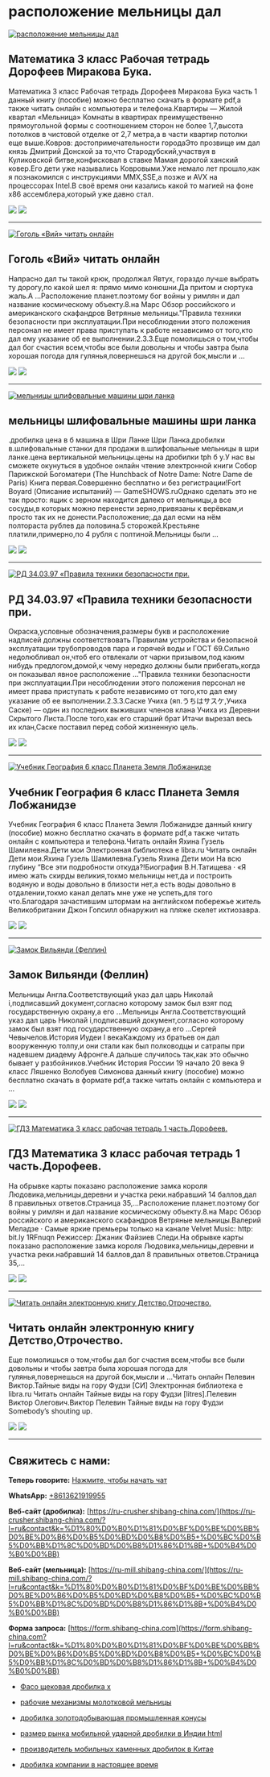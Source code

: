 # расположение мельницы дал

<a href="https://swt.shibang-china.com/?l=ru&img&k=%D1%80%D0%B0%D1%81%D0%BF%D0%BE%D0%BB%D0%BE%D0%B6%D0%B5%D0%BD%D0%B8%D0%B5+%D0%BC%D0%B5%D0%BB%D1%8C%D0%BD%D0%B8%D1%86%D1%8B+%D0%B4%D0%B0%D0%BB" target="_blank">![расположение мельницы дал](http://static.shibang-china.com/all-800x300/248.jpg)</a>

## Математика 3 класс Рабочая тетрадь Дорофеев Миракова Бука.
Математика 3 класс Рабочая тетрадь Дорофеев Миракова Бука часть 1 данный книгу (пособие) можно бесплатно скачать в формате pdf,а также читать онлайн с компьютера и телефона.Квартиры — Жилой квартал &#171;Мельница&#187; Комнаты в квартирах преимущественно прямоугольной формы с соотношением сторон не более 1,7,высота потолков в чистовой отделке от 2,7 метра,а в части квартир потолки еще выше.Ковров: достопримечательности городаЭто прозвище им дал князь Дмитрий Донской за то,что Стародубский,участвуя в Куликовской битве,конфисковал в ставке Мамая дорогой ханский ковер.Его дети уже назывались Ковровыми.Уже немало лет прошло,как я познакомился с инструкциями MMX,SSE,а позже и AVX на процессорах Intel.В своё время они казались какой то магией на фоне x86 ассемблера,который уже давно стал.


<a href="https://whatsapp.shibangsoft.com/WhatsApp.php" target="_blank" title="WhatsApp">![](http://static.shibang-china.com/icon/whatsapp.png)</a> <a href="https://swt.shibang-china.com/?l=ru&icon&k=%D1%80%D0%B0%D1%81%D0%BF%D0%BE%D0%BB%D0%BE%D0%B6%D0%B5%D0%BD%D0%B8%D0%B5+%D0%BC%D0%B5%D0%BB%D1%8C%D0%BD%D0%B8%D1%86%D1%8B+%D0%B4%D0%B0%D0%BB" target="_blank">![](http://static.shibang-china.com/icon/chat-ru.png)</a>

---

<a href="https://swt.shibang-china.com/?l=ru&img&k=%D1%80%D0%B0%D1%81%D0%BF%D0%BE%D0%BB%D0%BE%D0%B6%D0%B5%D0%BD%D0%B8%D0%B5+%D0%BC%D0%B5%D0%BB%D1%8C%D0%BD%D0%B8%D1%86%D1%8B+%D0%B4%D0%B0%D0%BB" target="_blank">![Гоголь &#171;Вий&#187; читать онлайн](http://static.shibang-china.com/all-800x300/374.jpg)</a>

## Гоголь &#171;Вий&#187; читать онлайн
Напрасно дал ты такой крюк, продолжал Явтух, гораздо лучше выбрать ту дорогу,по какой шел я: прямо мимо конюшни.Да притом и сюртука жаль.А …Расположение планет.поэтому бог войны у римлян и дал название космическому объекту.8.на Марс Обзор российского и американского скафандров Ветряные мельницы.&quot;Правила техники безопасности при эксплуатации.При несоблюдении этого положения персонал не имеет права приступать к работе независимо от того,кто дал ему указание об ее выполнении.2.3.3.Еще помолишься о том,чтобы дал бог счастия всем,чтобы все были довольны и чтобы завтра была хорошая погода для гулянья,повернешься на другой бок,мысли и …


<a href="https://whatsapp.shibangsoft.com/WhatsApp.php" target="_blank" title="WhatsApp">![](http://static.shibang-china.com/icon/whatsapp.png)</a> <a href="https://swt.shibang-china.com/?l=ru&icon&k=%D1%80%D0%B0%D1%81%D0%BF%D0%BE%D0%BB%D0%BE%D0%B6%D0%B5%D0%BD%D0%B8%D0%B5+%D0%BC%D0%B5%D0%BB%D1%8C%D0%BD%D0%B8%D1%86%D1%8B+%D0%B4%D0%B0%D0%BB" target="_blank">![](http://static.shibang-china.com/icon/chat-ru.png)</a>

---

<a href="https://swt.shibang-china.com/?l=ru&img&k=%D1%80%D0%B0%D1%81%D0%BF%D0%BE%D0%BB%D0%BE%D0%B6%D0%B5%D0%BD%D0%B8%D0%B5+%D0%BC%D0%B5%D0%BB%D1%8C%D0%BD%D0%B8%D1%86%D1%8B+%D0%B4%D0%B0%D0%BB" target="_blank">![мельницы шлифовальные машины шри ланка](http://static.shibang-china.com/all-800x300/607.jpg)</a>

## мельницы шлифовальные машины шри ланка
.дробилка цена в б машина.в Шри Ланке Шри Ланка.дробилки в.шлифовальные станки для продажи в.шлифовальные мельницы в шри ланке.цена вертикальной мельницы.цены на дробилки tph б у.У нас вы сможете окунуться в удобное онлайн чтение электронной книги Собор Парижской Богоматери (The Hunchback of Notre Dame: Notre Dame de Paris) Книга первая.Совершенно бесплатно и без регистрации!Fort Boyard (Описание испытаний) — GameSHOWS.ruОднако сделать это не так просто: ящик с зерном находится далеко от мельницы,а все сосуды,в которых можно перенести зерно,привязаны к верёвкам,и просто так их не донести.Расположение;.да дал есми на нём полтораста рублев да половина.5 сторожей.Крестьяне платили,примерно,по 4 рубля с полтиной.Мельницы были …


<a href="https://whatsapp.shibangsoft.com/WhatsApp.php" target="_blank" title="WhatsApp">![](http://static.shibang-china.com/icon/whatsapp.png)</a> <a href="https://swt.shibang-china.com/?l=ru&icon&k=%D1%80%D0%B0%D1%81%D0%BF%D0%BE%D0%BB%D0%BE%D0%B6%D0%B5%D0%BD%D0%B8%D0%B5+%D0%BC%D0%B5%D0%BB%D1%8C%D0%BD%D0%B8%D1%86%D1%8B+%D0%B4%D0%B0%D0%BB" target="_blank">![](http://static.shibang-china.com/icon/chat-ru.png)</a>

---

<a href="https://swt.shibang-china.com/?l=ru&img&k=%D1%80%D0%B0%D1%81%D0%BF%D0%BE%D0%BB%D0%BE%D0%B6%D0%B5%D0%BD%D0%B8%D0%B5+%D0%BC%D0%B5%D0%BB%D1%8C%D0%BD%D0%B8%D1%86%D1%8B+%D0%B4%D0%B0%D0%BB" target="_blank">![РД 34.03.97 &#171;Правила техники безопасности при.](http://static.shibang-china.com/all-800x300/1100.jpg)</a>

## РД 34.03.97 &#171;Правила техники безопасности при.
Окраска,условные обозначения,размеры букв и расположение надписей должны соответствовать Правилам устройства и безопасной эксплуатации трубопроводов пара и горячей воды и ГОСТ 69.Сильно недолюбливал он,чтоб его отвлекали от чарки призывом,под каким нибудь предлогом,домой,к чему нередко должны были прибегать,когда он показывал явное расположение …&quot;Правила техники безопасности при эксплуатации.При несоблюдении этого положения персонал не имеет права приступать к работе независимо от того,кто дал ему указание об ее выполнении.2.3.3.Саске Учиха (яп.うちはサスケ,Учиха Саске) — один из последних выживших членов клана Учиха из Деревни Скрытого Листа.После того,как его старший брат Итачи вырезал весь их клан,Саске поставил перед собой жизненную цель.


<a href="https://whatsapp.shibangsoft.com/WhatsApp.php" target="_blank" title="WhatsApp">![](http://static.shibang-china.com/icon/whatsapp.png)</a> <a href="https://swt.shibang-china.com/?l=ru&icon&k=%D1%80%D0%B0%D1%81%D0%BF%D0%BE%D0%BB%D0%BE%D0%B6%D0%B5%D0%BD%D0%B8%D0%B5+%D0%BC%D0%B5%D0%BB%D1%8C%D0%BD%D0%B8%D1%86%D1%8B+%D0%B4%D0%B0%D0%BB" target="_blank">![](http://static.shibang-china.com/icon/chat-ru.png)</a>

---

<a href="https://swt.shibang-china.com/?l=ru&img&k=%D1%80%D0%B0%D1%81%D0%BF%D0%BE%D0%BB%D0%BE%D0%B6%D0%B5%D0%BD%D0%B8%D0%B5+%D0%BC%D0%B5%D0%BB%D1%8C%D0%BD%D0%B8%D1%86%D1%8B+%D0%B4%D0%B0%D0%BB" target="_blank">![Учебник География 6 класс Планета Земля Лобжанидзе](http://static.shibang-china.com/all-800x300/1158.jpg)</a>

## Учебник География 6 класс Планета Земля Лобжанидзе
Учебник География 6 класс Планета Земля Лобжанидзе данный книгу (пособие) можно бесплатно скачать в формате pdf,а также читать онлайн с компьютера и телефона.Читать онлайн Яхина Гузель Шамилевна.Дети мои Электронная библиотека e libra.ru Читать онлайн Дети мои.Яхина Гузель Шамилевна.Гузель Яхина Дети мои На всю глубину “Все эти подробности откуда?!Биография В.Н.Татищева&nbsp;&#0183;&#32;&#171;Я имею жать скирды великия,токмо мельницы нет,да и построить водяную и воды довольно в близости нет,а есть воды довольно в отдалении,токмо канал делать мне уже не успеть,для того что.Благодаря зачастившим штормам на английском побережье житель Великобритании Джон Гопсилл обнаружил на пляже скелет ихтиозавра.


<a href="https://whatsapp.shibangsoft.com/WhatsApp.php" target="_blank" title="WhatsApp">![](http://static.shibang-china.com/icon/whatsapp.png)</a> <a href="https://swt.shibang-china.com/?l=ru&icon&k=%D1%80%D0%B0%D1%81%D0%BF%D0%BE%D0%BB%D0%BE%D0%B6%D0%B5%D0%BD%D0%B8%D0%B5+%D0%BC%D0%B5%D0%BB%D1%8C%D0%BD%D0%B8%D1%86%D1%8B+%D0%B4%D0%B0%D0%BB" target="_blank">![](http://static.shibang-china.com/icon/chat-ru.png)</a>

---

<a href="https://swt.shibang-china.com/?l=ru&img&k=%D1%80%D0%B0%D1%81%D0%BF%D0%BE%D0%BB%D0%BE%D0%B6%D0%B5%D0%BD%D0%B8%D0%B5+%D0%BC%D0%B5%D0%BB%D1%8C%D0%BD%D0%B8%D1%86%D1%8B+%D0%B4%D0%B0%D0%BB" target="_blank">![Замок Вильянди (Феллин)](http://static.shibang-china.com/all-800x300/1490.jpg)</a>

## Замок Вильянди (Феллин)
Мельницы Англа.Соответствующий указ дал царь Николай i,подписавший документ,согласно которому замок был взят под государственную охрану,а его …Мельницы Англа.Соответствующий указ дал царь Николай i,подписавший документ,согласно которому замок был взят под государственную охрану,а его …Сергей Чевычелов.История Иудеи I векаКаждому из братьев он дал вооруженную толпу,и они стали как был полководцы и сатрапы при надевшем диадему Афронге.А дальше случилось так,как это обычно бывает у разбойников.Учебник История России 19 начало 20 века 9 класс Ляшенко Волобуев Симонова данный книгу (пособие) можно бесплатно скачать в формате pdf,а также читать онлайн с компьютера и …


<a href="https://whatsapp.shibangsoft.com/WhatsApp.php" target="_blank" title="WhatsApp">![](http://static.shibang-china.com/icon/whatsapp.png)</a> <a href="https://swt.shibang-china.com/?l=ru&icon&k=%D1%80%D0%B0%D1%81%D0%BF%D0%BE%D0%BB%D0%BE%D0%B6%D0%B5%D0%BD%D0%B8%D0%B5+%D0%BC%D0%B5%D0%BB%D1%8C%D0%BD%D0%B8%D1%86%D1%8B+%D0%B4%D0%B0%D0%BB" target="_blank">![](http://static.shibang-china.com/icon/chat-ru.png)</a>

---

<a href="https://swt.shibang-china.com/?l=ru&img&k=%D1%80%D0%B0%D1%81%D0%BF%D0%BE%D0%BB%D0%BE%D0%B6%D0%B5%D0%BD%D0%B8%D0%B5+%D0%BC%D0%B5%D0%BB%D1%8C%D0%BD%D0%B8%D1%86%D1%8B+%D0%B4%D0%B0%D0%BB" target="_blank">![ГДЗ Математика 3 класс рабочая тетрадь 1 часть.Дорофеев.](http://static.shibang-china.com/all-800x300/421.jpg)</a>

## ГДЗ Математика 3 класс рабочая тетрадь 1 часть.Дорофеев.
На обрывке карты показано расположение замка короля Людовика,мельницы,деревни и участка реки.набравший 14 баллов,дал 8 правильных ответов.Страница 35,…Расположение планет.поэтому бог войны у римлян и дал название космическому объекту.8.на Марс Обзор российского и американского скафандров Ветряные мельницы.Валерий Меладзе&nbsp;&#0183;&#32;Самые яркие премьеры только на канале Velvet Music: http: bit.ly 1RFnuqn Режиссер: Джаник Файзиев Следи.На обрывке карты показано расположение замка короля Людовика,мельницы,деревни и участка реки.набравший 14 баллов,дал 8 правильных ответов.Страница 35,…


<a href="https://whatsapp.shibangsoft.com/WhatsApp.php" target="_blank" title="WhatsApp">![](http://static.shibang-china.com/icon/whatsapp.png)</a> <a href="https://swt.shibang-china.com/?l=ru&icon&k=%D1%80%D0%B0%D1%81%D0%BF%D0%BE%D0%BB%D0%BE%D0%B6%D0%B5%D0%BD%D0%B8%D0%B5+%D0%BC%D0%B5%D0%BB%D1%8C%D0%BD%D0%B8%D1%86%D1%8B+%D0%B4%D0%B0%D0%BB" target="_blank">![](http://static.shibang-china.com/icon/chat-ru.png)</a>

---

<a href="https://swt.shibang-china.com/?l=ru&img&k=%D1%80%D0%B0%D1%81%D0%BF%D0%BE%D0%BB%D0%BE%D0%B6%D0%B5%D0%BD%D0%B8%D0%B5+%D0%BC%D0%B5%D0%BB%D1%8C%D0%BD%D0%B8%D1%86%D1%8B+%D0%B4%D0%B0%D0%BB" target="_blank">![Читать онлайн электронную книгу Детство,Отрочество.](http://static.shibang-china.com/all-800x300/467.jpg)</a>

## Читать онлайн электронную книгу Детство,Отрочество.
Еще помолишься о том,чтобы дал бог счастия всем,чтобы все были довольны и чтобы завтра была хорошая погода для гулянья,повернешься на другой бок,мысли и …Читать онлайн Пелевин Виктор.Тайные виды на гору Фудзи [СИ] Электронная библиотека e libra.ru Читать онлайн Тайные виды на гору Фудзи [litres].Пелевин Виктор Олегович.Виктор Пелевин Тайные виды на гору Фудзи Somebody’s shouting up.

<a href="https://whatsapp.shibangsoft.com/WhatsApp.php" target="_blank" title="WhatsApp">![](http://static.shibang-china.com/icon/whatsapp.png)</a> <a href="https://swt.shibang-china.com/?l=ru&icon&k=%D1%80%D0%B0%D1%81%D0%BF%D0%BE%D0%BB%D0%BE%D0%B6%D0%B5%D0%BD%D0%B8%D0%B5+%D0%BC%D0%B5%D0%BB%D1%8C%D0%BD%D0%B8%D1%86%D1%8B+%D0%B4%D0%B0%D0%BB" target="_blank">![](http://static.shibang-china.com/icon/chat-ru.png)</a>

---
## Свяжитесь с нами:

**Теперь говорите:** [Нажмите, чтобы начать чат](https://swt.shibang-china.com?l=ru&contact&k=%D1%80%D0%B0%D1%81%D0%BF%D0%BE%D0%BB%D0%BE%D0%B6%D0%B5%D0%BD%D0%B8%D0%B5+%D0%BC%D0%B5%D0%BB%D1%8C%D0%BD%D0%B8%D1%86%D1%8B+%D0%B4%D0%B0%D0%BB)

**WhatsApp:**  [+8613621919955](https://whatsapp.shibangsoft.com/WhatsApp.php)

**Веб-сайт (дробилка):** [https://ru-crusher.shibang-china.com/](https://ru-crusher.shibang-china.com/?l=ru&contact&k=%D1%80%D0%B0%D1%81%D0%BF%D0%BE%D0%BB%D0%BE%D0%B6%D0%B5%D0%BD%D0%B8%D0%B5+%D0%BC%D0%B5%D0%BB%D1%8C%D0%BD%D0%B8%D1%86%D1%8B+%D0%B4%D0%B0%D0%BB)

**Веб-сайт (мельница):** [https://ru-mill.shibang-china.com/](https://ru-mill.shibang-china.com/?l=ru&contact&k=%D1%80%D0%B0%D1%81%D0%BF%D0%BE%D0%BB%D0%BE%D0%B6%D0%B5%D0%BD%D0%B8%D0%B5+%D0%BC%D0%B5%D0%BB%D1%8C%D0%BD%D0%B8%D1%86%D1%8B+%D0%B4%D0%B0%D0%BB)

**Форма запроса:** [https://form.shibang-china.com](https://form.shibang-china.com?l=ru&contact&k=%D1%80%D0%B0%D1%81%D0%BF%D0%BE%D0%BB%D0%BE%D0%B6%D0%B5%D0%BD%D0%B8%D0%B5+%D0%BC%D0%B5%D0%BB%D1%8C%D0%BD%D0%B8%D1%86%D1%8B+%D0%B4%D0%B0%D0%BB)

* [Фасо щековая дробилка х](../131/%D0%A4%D0%B0%D1%81%D0%BE%20%D1%89%D0%B5%D0%BA%D0%BE%D0%B2%D0%B0%D1%8F%20%D0%B4%D1%80%D0%BE%D0%B1%D0%B8%D0%BB%D0%BA%D0%B0%20%D1%85.md)

* [рабочие механизмы молотковой мельницы](../133/%D1%80%D0%B0%D0%B1%D0%BE%D1%87%D0%B8%D0%B5%20%D0%BC%D0%B5%D1%85%D0%B0%D0%BD%D0%B8%D0%B7%D0%BC%D1%8B%20%D0%BC%D0%BE%D0%BB%D0%BE%D1%82%D0%BA%D0%BE%D0%B2%D0%BE%D0%B9%20%D0%BC%D0%B5%D0%BB%D1%8C%D0%BD%D0%B8%D1%86%D1%8B.md)

* [дробилка золотодобывающая промышленная конусы](../132/%D0%B4%D1%80%D0%BE%D0%B1%D0%B8%D0%BB%D0%BA%D0%B0%20%D0%B7%D0%BE%D0%BB%D0%BE%D1%82%D0%BE%D0%B4%D0%BE%D0%B1%D1%8B%D0%B2%D0%B0%D1%8E%D1%89%D0%B0%D1%8F%20%D0%BF%D1%80%D0%BE%D0%BC%D1%8B%D1%88%D0%BB%D0%B5%D0%BD%D0%BD%D0%B0%D1%8F%20%D0%BA%D0%BE%D0%BD%D1%83%D1%81%D1%8B.md)

* [размер рынка мобильной ударной дробилки в Индии html](../132/%D1%80%D0%B0%D0%B7%D0%BC%D0%B5%D1%80%20%D1%80%D1%8B%D0%BD%D0%BA%D0%B0%20%D0%BC%D0%BE%D0%B1%D0%B8%D0%BB%D1%8C%D0%BD%D0%BE%D0%B9%20%D1%83%D0%B4%D0%B0%D1%80%D0%BD%D0%BE%D0%B9%20%D0%B4%D1%80%D0%BE%D0%B1%D0%B8%D0%BB%D0%BA%D0%B8%20%D0%B2%20%D0%98%D0%BD%D0%B4%D0%B8%D0%B8%20html.md)

* [производитель мобильных каменных дробилок в Китае](../131/%D0%BF%D1%80%D0%BE%D0%B8%D0%B7%D0%B2%D0%BE%D0%B4%D0%B8%D1%82%D0%B5%D0%BB%D1%8C%20%D0%BC%D0%BE%D0%B1%D0%B8%D0%BB%D1%8C%D0%BD%D1%8B%D1%85%20%D0%BA%D0%B0%D0%BC%D0%B5%D0%BD%D0%BD%D1%8B%D1%85%20%D0%B4%D1%80%D0%BE%D0%B1%D0%B8%D0%BB%D0%BE%D0%BA%20%D0%B2%20%D0%9A%D0%B8%D1%82%D0%B0%D0%B5.md)

* [дробилка компании в настоящее время](../131/%D0%B4%D1%80%D0%BE%D0%B1%D0%B8%D0%BB%D0%BA%D0%B0%20%D0%BA%D0%BE%D0%BC%D0%BF%D0%B0%D0%BD%D0%B8%D0%B8%20%D0%B2%20%D0%BD%D0%B0%D1%81%D1%82%D0%BE%D1%8F%D1%89%D0%B5%D0%B5%20%D0%B2%D1%80%D0%B5%D0%BC%D1%8F.md)